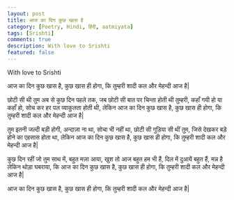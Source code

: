 ```yaml
---
layout: post
title: आज का दिन कुछ खास है
category: [Poetry, Hindi, हिंदी, aatmiyata]
tags: [Srishti]
comments: true
description: With love to Srishti
featured: false
---
```


With love to Srishti


  आज का दिन कुछ खास है,
  कुछ खास ही होगा,
  कि तुम्हरी शादी कल और मेहन्दी आज है|

  छोटी सी थी तुम अब से कुछ दिन पहले तक,
  जब छोटी सी बात पर चिन्ता होती थी तुम्हरी,
  कहाँ गयी हो या कहाँ हो,
  सोच कर हर पल व्याकुलता होती थी,
  लेकिन आज का दिन कुछ खास है,
  कुछ खास ही होगा,
  कि तुम्हरी शादी कल और मेहन्दी आज है|

  तुम इतनी जल्दी बड़ी होगी,
  अन्दाज़ा ना था,
  सोचा भी नहीं था,
  छोटी सी गुड़िया सी थीं तुम,
  जिसे देखकर बड़े होने का एहसास होता था,
  लेकिन आज का दिन कुछ खास है,
  कुछ खास ही होगा,
  कि तुम्हरी शादी कल और मेहन्दी आज है|

  कुछ दिन रहीं जो तुम साथ में,
  बहुत मज़ा आया,
  खुश तो आज बहुत हम भी हैं,
  दिल में दुआयें बहुत हैं,
  मन्न है लेकिन थोड़ा घबराया,
  कि आज का दिन कुछ खास है,
  कुछ खास ही होगा,
  कि तुम्हरी शादी कल और मेहन्दी आज है|

  आज का दिन कुछ खास है,
  कुछ खास ही होगा,
  कि तुम्हरी शादी कल और मेहन्दी आज है|